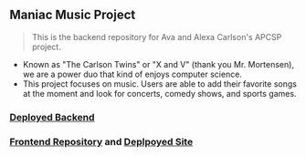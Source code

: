 ## Maniac Music Project
> This is the backend repository for Ava and Alexa Carlson's APCSP project.
- Known as "The Carlson Twins" or "X and V" (thank you Mr. Mortensen), we are a power duo that kind of enjoys computer science.
- This project focuses on music. Users are able to add their favorite songs at the moment and look for concerts, comedy shows, and sports games.

### [Deployed Backend](http://maniacmusic.duckdns.org/)
### [Frontend Repository](https://github.com/avac54765/ManiacMusic) and [Deplpoyed Site](https://avac54765.github.io/ManiacMusic/)
